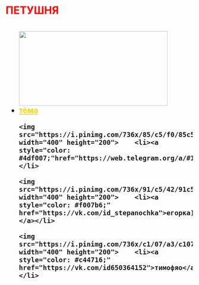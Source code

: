 
<html>
<style>
body {

    background-color: #05f0f0;
    background-image: url('https://static.tildacdn.com/tild3932-3239-4138-a437-376231646361/1-2-700x615.jpg');
    background-repeat: no-repeat;
    background-size: cover;
  }
</style>
<body>
<h1 style="color: red;">ПЕТУШНЯ<h1>
<h2>
<ul>
    <img src="https://i.pinimg.com/564x/15/ac/f5/15acf5f57719bfdda9bb46580d668ebb.jpg"  width="400" height="200">    <li><a style="color: #f7d705;" href="https://vk.com/meow1619">тёма</a></li>

    <img src="https://i.pinimg.com/736x/85/c5/f0/85c5f0b4a09fc59d82cfd62b5240753c.jpg"  width="400" height="200">    <li><a style="color: #4df007;"href="https://web.telegram.org/a/#1845927616">матюха228</a></li>

    <img src="https://i.pinimg.com/736x/91/c5/42/91c542af8dade9abc93b0fb0acdf9212.jpg"  width="400" height="200">    <li><a style="color: #f007b6;" href="https://vk.com/id_stepanochka">егорка)</a></li>

    <img src="https://i.pinimg.com/736x/c1/07/a3/c107a31818726a4bd0387df8605a311c.jpg"  width="400" height="200">    <li><a style="color: #c44716;" href="https://vk.com/id650364152">тимофяо</a></li>
</ul>
</h2>
    </body>
